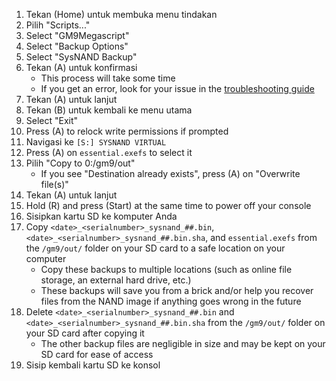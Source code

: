 1. Tekan (Home) untuk membuka menu tindakan
2. Pilih "Scripts..."
3. Select "GM9Megascript"
4. Select "Backup Options"
5. Select "SysNAND Backup"
6. Tekan (A) untuk konfirmasi
   - This process will take some time
   - If you get an error, look for your issue in the [troubleshooting guide](troubleshooting-finalizing-setup.html)
7. Tekan (A) untuk lanjut
8. Tekan (B) untuk kembali ke menu utama
9. Select "Exit"
10. Press (A) to relock write permissions if prompted
11. Navigasi ke `[S:] SYSNAND VIRTUAL`
12. Press (A) on `essential.exefs` to select it
13. Pilih "Copy to 0:/gm9/out"
    - If you see "Destination already exists", press (A) on "Overwrite file(s)"
14. Tekan (A) untuk lanjut
15. Hold (R) and press (Start) at the same time to power off your console
16. Sisipkan kartu SD ke komputer Anda
17. Copy `<date>_<serialnumber>_sysnand_##.bin`, `<date>_<serialnumber>_sysnand_##.bin.sha`, and `essential.exefs` from the `/gm9/out/` folder on your SD card to a safe location on your computer
    - Copy these backups to multiple locations (such as online file storage, an external hard drive, etc.)
    - These backups will save you from a brick and/or help you recover files from the NAND image if anything goes wrong in the future
18. Delete `<date>_<serialnumber>_sysnand_##.bin` and `<date>_<serialnumber>_sysnand_##.bin.sha` from the `/gm9/out/` folder on your SD card after copying it
    - The other backup files are negligible in size and may be kept on your SD card for ease of access
19. Sisip kembali kartu SD ke konsol
